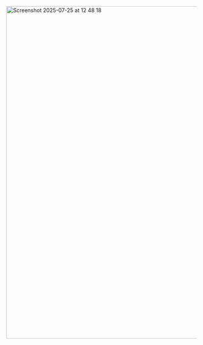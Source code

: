 <img width="1813" height="877" alt="Screenshot 2025-07-25 at 12 48 18" src="https://github.com/user-attachments/assets/fb4a9328-46e9-4e32-8e6f-d609a0b3481c" />
